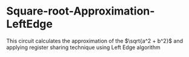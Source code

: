# Square-root-Approximation-LeftEdge
This circuit calculates the approximation of the $\sqrt{a^2 + b^2}$ and applying register sharing technique using Left Edge algorithm
